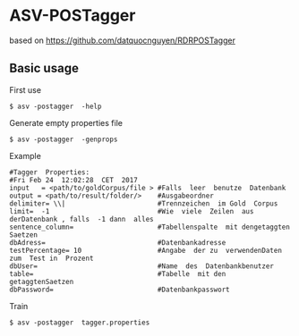 # ASV-POSTagger

based on https://github.com/datquocnguyen/RDRPOSTagger

## Basic usage
First use

    $ asv -postagger  -help
    
Generate empty properties file

    $ asv -postagger  -genprops
    
Example

    #Tagger  Properties:
    #Fri Feb 24  12:02:28  CET  2017
    input   = <path/to/goldCorpus/file > #Falls  leer  benutze  Datenbank
    output = <path/to/result/folder/>    #Ausgabeordner
    delimiter= \\|                       #Trennzeichen  im Gold  Corpus
    limit=  -1                           #Wie  viele  Zeilen  aus derDatenbank , falls  -1 dann  alles
    sentence_column=                     #Tabellenspalte  mit dengetaggten  Saetzen
    dbAdress=                            #Datenbankadresse
    testPercentage= 10                   #Angabe  der zu  verwendenDaten  zum  Test in  Prozent
    dbUser=                              #Name  des  Datenbankbenutzer
    table=                               #Tabelle  mit den  getaggtenSaetzen
    dbPassword=                          #Datenbankpasswort
    
Train

    $ asv -postagger  tagger.properties
